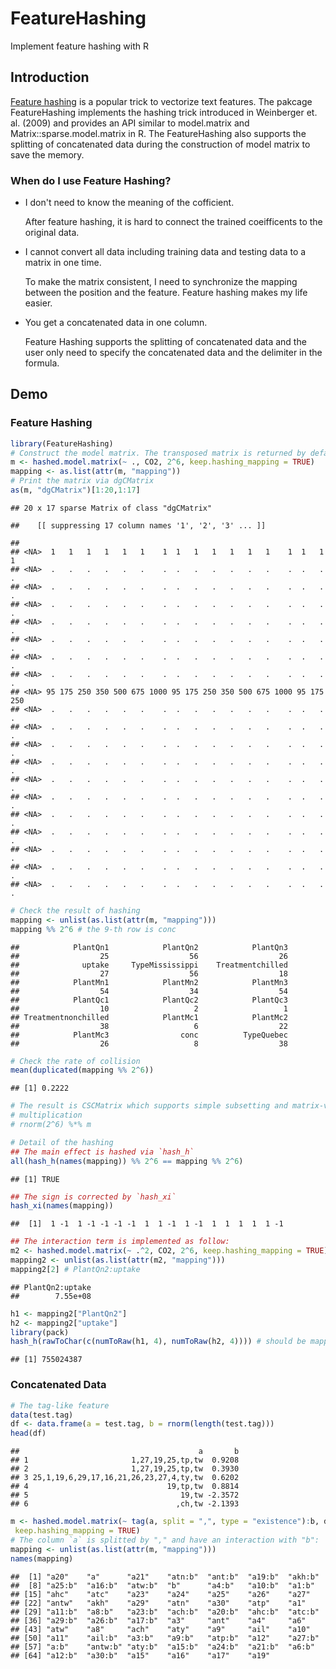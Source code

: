 FeatureHashing
==============

Implement feature hashing with R

## Introduction

[Feature hashing](http://en.wikipedia.org/wiki/Feature_hashing) is a popular trick to vectorize text features. 
The pakcage FeatureHashing implements the hashing trick introduced in 
Weinberger et. al. (2009) 
and provides an API similar to model.matrix and Matrix::sparse.model.matrix 
in R. 
The FeatureHashing also supports the splitting of concatenated data during 
the construction of model matrix to save the memory.

### When do I use Feature Hashing?

- I don't need to know the meaning of the cofficient.

    After feature hashing, it is hard to connect the trained coeifficents to the original data.

- I cannot convert all data including training data and testing data to a matrix in one time. 

    To make the matrix consistent, I need to synchronize the mapping between the position and the feature. Feature hashing makes my life easier.

- You get a concatenated data in one column.

    Feature Hashing supports the splitting of concatenated data and the user only need to specify the concatenated data and the delimiter in the formula.

## Demo

### Feature Hashing


```r
library(FeatureHashing)
# Construct the model matrix. The transposed matrix is returned by default.
m <- hashed.model.matrix(~ ., CO2, 2^6, keep.hashing_mapping = TRUE)
mapping <- as.list(attr(m, "mapping"))
# Print the matrix via dgCMatrix
as(m, "dgCMatrix")[1:20,1:17]
```

```
## 20 x 17 sparse Matrix of class "dgCMatrix"
```

```
##    [[ suppressing 17 column names '1', '2', '3' ... ]]
```

```
##                                                                        
## <NA>  1   1   1   1   1   1    1  1   1   1   1   1   1    1  1   1   1
## <NA>  .   .   .   .   .   .    .  .   .   .   .   .   .    .  .   .   .
## <NA>  .   .   .   .   .   .    .  .   .   .   .   .   .    .  .   .   .
## <NA>  .   .   .   .   .   .    .  .   .   .   .   .   .    .  .   .   .
## <NA>  .   .   .   .   .   .    .  .   .   .   .   .   .    .  .   .   .
## <NA>  .   .   .   .   .   .    .  .   .   .   .   .   .    .  .   .   .
## <NA>  .   .   .   .   .   .    .  .   .   .   .   .   .    .  .   .   .
## <NA>  .   .   .   .   .   .    .  .   .   .   .   .   .    .  .   .   .
## <NA> 95 175 250 350 500 675 1000 95 175 250 350 500 675 1000 95 175 250
## <NA>  .   .   .   .   .   .    .  .   .   .   .   .   .    .  .   .   .
## <NA>  .   .   .   .   .   .    .  .   .   .   .   .   .    .  .   .   .
## <NA>  .   .   .   .   .   .    .  .   .   .   .   .   .    .  .   .   .
## <NA>  .   .   .   .   .   .    .  .   .   .   .   .   .    .  .   .   .
## <NA>  .   .   .   .   .   .    .  .   .   .   .   .   .    .  .   .   .
## <NA>  .   .   .   .   .   .    .  .   .   .   .   .   .    .  .   .   .
## <NA>  .   .   .   .   .   .    .  .   .   .   .   .   .    .  .   .   .
## <NA>  .   .   .   .   .   .    .  .   .   .   .   .   .    .  .   .   .
## <NA>  .   .   .   .   .   .    .  .   .   .   .   .   .    .  .   .   .
## <NA>  .   .   .   .   .   .    .  .   .   .   .   .   .    .  .   .   .
## <NA>  .   .   .   .   .   .    .  .   .   .   .   .   .    .  .   .   .
```

```r
# Check the result of hashing
mapping <- unlist(as.list(attr(m, "mapping")))
mapping %% 2^6 # the 9-th row is conc
```

```
##            PlantQn1            PlantQn2            PlantQn3 
##                  25                  56                  26 
##              uptake     TypeMississippi    Treatmentchilled 
##                  27                  56                  18 
##            PlantMn1            PlantMn2            PlantMn3 
##                  54                  34                  54 
##            PlantQc1            PlantQc2            PlantQc3 
##                  10                   2                   1 
## Treatmentnonchilled            PlantMc1            PlantMc2 
##                  38                   6                  22 
##            PlantMc3                conc          TypeQuebec 
##                  26                   8                  38
```

```r
# Check the rate of collision
mean(duplicated(mapping %% 2^6))
```

```
## [1] 0.2222
```

```r
# The result is CSCMatrix which supports simple subsetting and matrix-vector
# multiplication
# rnorm(2^6) %*% m

# Detail of the hashing
## The main effect is hashed via `hash_h`
all(hash_h(names(mapping)) %% 2^6 == mapping %% 2^6)
```

```
## [1] TRUE
```

```r
## The sign is corrected by `hash_xi`
hash_xi(names(mapping))
```

```
##  [1]  1 -1  1 -1 -1 -1 -1  1  1 -1  1 -1  1  1  1  1  1 -1
```

```r
## The interaction term is implemented as follow:
m2 <- hashed.model.matrix(~ .^2, CO2, 2^6, keep.hashing_mapping = TRUE)
mapping2 <- unlist(as.list(attr(m2, "mapping")))
mapping2[2] # PlantQn2:uptake
```

```
## PlantQn2:uptake 
##        7.55e+08
```

```r
h1 <- mapping2["PlantQn2"]
h2 <- mapping2["uptake"]
library(pack)
hash_h(rawToChar(c(numToRaw(h1, 4), numToRaw(h2, 4)))) # should be mapping2[2]
```

```
## [1] 755024387
```

### Concatenated Data


```r
# The tag-like feature
data(test.tag)
df <- data.frame(a = test.tag, b = rnorm(length(test.tag)))
head(df)
```

```
##                                        a       b
## 1                       1,27,19,25,tp,tw  0.9208
## 2                       1,27,19,25,tp,tw  0.3930
## 3 25,1,19,6,29,17,16,21,26,23,27,4,ty,tw  0.6202
## 4                               19,tp,tw  0.8814
## 5                                  19,tw -2.3572
## 6                                 ,ch,tw -2.1393
```

```r
m <- hashed.model.matrix(~ tag(a, split = ",", type = "existence"):b, df, 2^6,
 keep.hashing_mapping = TRUE)
# The column `a` is splitted by "," and have an interaction with "b":
mapping <- unlist(as.list(attr(m, "mapping")))
names(mapping)
```

```
##  [1] "a20"    "a"      "a21"    "atn:b"  "ant:b"  "a19:b"  "akh:b" 
##  [8] "a25:b"  "a16:b"  "atw:b"  "b"      "a4:b"   "a10:b"  "a1:b"  
## [15] "ahc"    "atc"    "a23"    "a24"    "a25"    "a26"    "a27"   
## [22] "antw"   "akh"    "a29"    "atn"    "a30"    "atp"    "a1"    
## [29] "a11:b"  "a8:b"   "a23:b"  "ach:b"  "a20:b"  "ahc:b"  "atc:b" 
## [36] "a29:b"  "a26:b"  "a17:b"  "a3"     "ant"    "a4"     "a6"    
## [43] "atw"    "a8"     "ach"    "aty"    "a9"     "ail"    "a10"   
## [50] "a11"    "ail:b"  "a3:b"   "a9:b"   "atp:b"  "a12"    "a27:b" 
## [57] "a:b"    "antw:b" "aty:b"  "a15:b"  "a24:b"  "a21:b"  "a6:b"  
## [64] "a12:b"  "a30:b"  "a15"    "a16"    "a17"    "a19"
```

